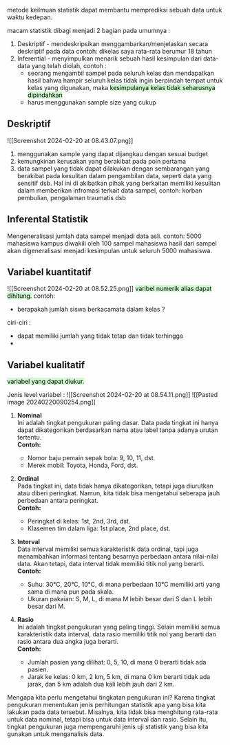 metode keilmuan statistik dapat membantu memprediksi sebuah data untuk waktu kedepan.

macam statistik dibagi menjadi 2 bagian pada umumnya :
1. Deskriptif - mendeskripsikan
	menggambarkan/menjelaskan secara deskriptif pada data
	contoh: dikelas saya rata-rata berumur 18 tahun
1. Inferential - menyimpulkan
	menarik sebuah hasil kesimpulan dari data-data yang telah diolah, contoh :
	- seorang mengambil sampel pada seluruh kelas dan mendapatkan hasil bahwa hampir seluruh kelas tidak ingin berpindah tempat untuk kelas yang digunakan, maka <mark style="background: #BBFABBA6;">kesimpulanya kelas tidak seharusnya dipindahkan</mark>
	- harus menggunakan sample size yang cukup

## Deskriptif 

![[Screenshot 2024-02-20 at 08.43.07.png]]
1. menggunakan sample yang dapat dijangkau dengan sesuai budget
2. kemungkinan kerusakan yang berakibat pada poin pertama
3. data sampel yang tidak dapat dilakukan dengan sembarangan yang berakibat pada kesulitan dalam pengambilan data, seperti data yang sensitif dsb. Hal ini di akibatkan pihak yang berkaitan memiliki kesulitan dalam memberikan infromasi terkait data sampel,  contoh: korban pembulian, pengalaman traumatis dsb

## Inferental Statistik
Mengeneralisasi jumlah data sampel menjadi data asli.
contoh:  5000 mahasiswa kampus diwakili oleh 100 sampel mahasiswa hasil dari sampel akan digeneralisasi menjadi kesimpulan untuk seluruh 5000 mahasiswa.


## Variabel kuantitatif

![[Screenshot 2024-02-20 at 08.52.25.png]]
<mark style="background: #BBFABBA6;">varibel numerik alias dapat dihitung.</mark>
contoh: 
- berapakah jumlah siswa berkacamata dalam kelas ?

ciri-ciri :
- dapat memiliki jumlah yang tidak tetap dan tidak terhingga
- 

## Variabel kualitatif
<mark style="background: #BBFABBA6;">variabel yang dapat diukur.</mark>

Jenis level variabel : 
![[Screenshot 2024-02-20 at 08.54.11.png]]
![[Pasted image 20240220090254.png]]

1. **Nominal**  
   Ini adalah tingkat pengukuran paling dasar. Data pada tingkat ini hanya dapat dikategorikan berdasarkan nama atau label tanpa adanya urutan tertentu.  
   **Contoh:**  
   - Nomor baju pemain sepak bola: 9, 10, 11, dst.
   - Merek mobil: Toyota, Honda, Ford, dst.

2. **Ordinal**  
   Pada tingkat ini, data tidak hanya dikategorikan, tetapi juga diurutkan atau diberi peringkat. Namun, kita tidak bisa mengetahui seberapa jauh perbedaan antara peringkat.  
   **Contoh:**  
   - Peringkat di kelas: 1st, 2nd, 3rd, dst.
   - Klasemen tim dalam liga: 1st place, 2nd place, dst.

3. **Interval**  
   Data interval memiliki semua karakteristik data ordinal, tapi juga menambahkan informasi tentang besarnya perbedaan antara nilai-nilai data. Akan tetapi, data interval tidak memiliki titik nol yang berarti.  
   **Contoh:**  
   - Suhu: 30°C, 20°C, 10°C, di mana perbedaan 10°C memiliki arti yang sama di mana pun pada skala.
   - Ukuran pakaian: S, M, L, di mana M lebih besar dari S dan L lebih besar dari M.

4. **Rasio**  
   Ini adalah tingkat pengukuran yang paling tinggi. Selain memiliki semua karakteristik data interval, data rasio memiliki titik nol yang berarti dan rasio antara dua angka juga berarti.  
   **Contoh:**  
   - Jumlah pasien yang dilihat: 0, 5, 10, di mana 0 berarti tidak ada pasien.
   - Jarak ke kelas: 0 km, 2 km, 5 km, di mana 0 km berarti tidak ada jarak, dan 5 km adalah dua kali lebih jauh dari 2 km.

Mengapa kita perlu mengetahui tingkatan pengukuran ini? Karena tingkat pengukuran menentukan jenis perhitungan statistik apa yang bisa kita lakukan pada data tersebut. Misalnya, kita tidak bisa menghitung rata-rata untuk data nominal, tetapi bisa untuk data interval dan rasio. Selain itu, tingkat pengukuran juga mempengaruhi jenis uji statistik yang bisa kita gunakan untuk menganalisis data.


